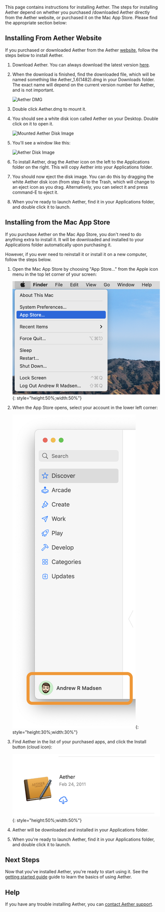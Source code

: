 This page contains instructions for installing Aether. The steps for installing Aether depend on whether you purchased /downloaded Aether directly from the Aether website, or purchased it on the Mac App Store. Please find the appropriate section below:

## Installing From Aether Website

If you purchased or downloaded Aether from the Aether [website](http://www.aetherlog.com/), follow the steps below to install Aether.

1. Download Aether. You can always download the latest version [here](http://builds.openreelsoftware.com/apps/aether/release/download/latest_dmg).
2. When the download is finished, find the downloaded file, which will be named something like Aether_1.6(1482).dmg in your Downloads folder. The exact name will depend on the current version number for Aether, and is not important.

    ![Aether DMG](images/AetherDMG.png)

3. Double click Aether.dmg to mount it.
4. You should see a white disk icon called Aether on your Desktop. Double click on it to open it.

    ![Mounted Aether Disk Image](images/MountedAetherDMG.png)

5. You'll see a window like this:

    ![Aether Disk Image](images/AetherDiskImage.png)

6. To install Aether, drag the Aether icon on the left to the Applications folder on the right. This will copy Aether into your Applications folder.
7. You should now eject the disk image. You can do this by dragging the white Aether disk icon (from step 4) to the Trash, which will change to an eject icon as you drag. Alternatively, you can select it and press command-E to eject it.
8. When you're ready to launch Aether, find it in your Applications folder, and double click it to launch.

## Installing from the Mac App Store

If you purchase Aether on the Mac App Store, you don't need to do anything extra to install it. It will be downloaded and installed to your Applications folder automatically upon purchasing it.

However, if you ever need to reinstall it or install it on a new computer, follow the steps below.

1. Open the Mac App Store by choosing "App Store..." from the Apple icon menu in the top let corner of your screen:

    ![App Store in Apple Menu](images/AppleMenuAppStore.png){: style="height:50%;width:50%"}

2. When the App Store opens, select your account in the lower left corner:

    ![App Store Purchased tab](images/AppStoreAccount.png){: style="height:30%;width:30%"}

3. Find Aether in the list of your purchased apps, and click the Install button (cloud icon):

    ![App Store Install Button](images/AppStoreInstallAether.png){: style="height:50%;width:50%"}

4. Aether will be downloaded and installed in your Applications folder.

5. When you're ready to launch Aether, find it in your Applications folder, and double click it to launch.

## Next Steps

Now that you've installed Aether, you're ready to start using it. See the [getting started guide](gettingstarted.md) guide to learn the basics of using Aether.

## Help

If you have any trouble installing Aether, you can [contact Aether support](http://www.aetherlog.com/contact.html).
